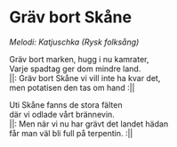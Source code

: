 # Gräv bort Skåne
*Melodi: Katjuschka (Rysk folksång)*

Gräv bort marken, hugg i nu kamrater,  
Varje spadtag ger dom mindre land.  
||: Gräv bort Skåne vi vill inte ha kvar det,  
men potatisen den tas om hand :||  

Uti Skåne fanns de stora fälten  
där vi odlade vårt brännevin.  
||: Men när vi nu har grävt det landet hädan  
får man väl bli full på terpentin. :||  
